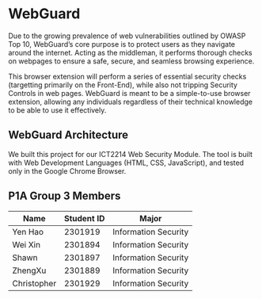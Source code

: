 # WebGuard
Due to the growing prevalence of web vulnerabilities outlined by OWASP Top 10, WebGuard’s core purpose is to protect users as they navigate around the internet. Acting as the middleman, it performs thorough checks on webpages to ensure a safe, secure, and seamless browsing experience. <br>

This browser extension will perform a series of essential security checks (targetting primarily on the Front-End), while also not tripping Security Controls in web pages. 
WebGuard is meant to be a simple-to-use browser extension, allowing any individuals regardless of their technical knowledge to be able to use it effectively.

## WebGuard Architecture
We built this project for our ICT2214 Web Security Module. The tool is built with Web Development Languages (HTML, CSS, JavaScript), and tested only in the Google Chrome Browser.


## P1A Group 3 Members
| Name    | Student ID | Major |
| -------- | ------- | ------- |
| Yen Hao  | 2301919    | Information Security |
| Wei Xin | 2301894     | Information Security |
| Shawn    | 2301897    | Information Security |
| ZhengXu    | 2301889    | Information Security |
| Christopher    | 2301929    | Information Security |

